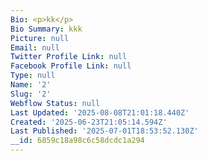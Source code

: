 ```yaml
---
Bio: <p>kk</p>
Bio Summary: kkk
Picture: null
Email: null
Twitter Profile Link: null
Facebook Profile Link: null
Type: null
Name: '2'
Slug: '2'
Webflow Status: null
Last Updated: '2025-08-08T21:01:18.440Z'
Created: '2025-06-23T21:05:14.594Z'
Last Published: '2025-07-01T18:53:52.130Z'
__id: 6859c18a98c6c58dcdc1a294
---
```


